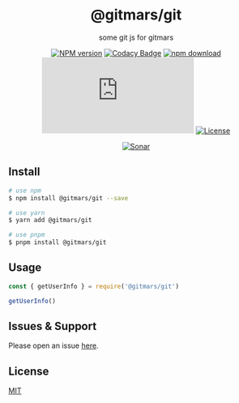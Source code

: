 <div style="text-align: center;" align="center">

# @gitmars/git

some git js for gitmars

[![NPM version][npm-image]][npm-url]
[![Codacy Badge][codacy-image]][codacy-url]
[![npm download][download-image]][download-url]
[![gzip][gzip-image]][gzip-url]
[![License][license-image]][license-url]

[![Sonar][sonar-image]][sonar-url]

</div>

## Install

```bash
# use npm
$ npm install @gitmars/git --save

# use yarn
$ yarn add @gitmars/git

# use pnpm
$ pnpm install @gitmars/git
```

## Usage

```js
const { getUserInfo } = require('@gitmars/git')

getUserInfo()
```

## Issues & Support

Please open an issue [here](https://github.com/saqqdy/@gitmars/git/issues).

## License

[MIT](LICENSE)

[npm-image]: https://img.shields.io/npm/v/@gitmars/git.svg?style=flat-square
[npm-url]: https://npmjs.org/package/@gitmars/git
[codacy-image]: https://app.codacy.com/project/badge/Grade/f70d4880e4ad4f40aa970eb9ee9d0696
[codacy-url]: https://www.codacy.com/gh/saqqdy/@gitmars/git/dashboard?utm_source=github.com&utm_medium=referral&utm_content=saqqdy/@gitmars/git&utm_campaign=Badge_Grade
[download-image]: https://img.shields.io/npm/dm/@gitmars/git.svg?style=flat-square
[download-url]: https://npmjs.org/package/@gitmars/git
[gzip-image]: http://img.badgesize.io/https://unpkg.com/@gitmars/git/index.js?compression=gzip&label=gzip%20size:%20JS
[gzip-url]: http://img.badgesize.io/https://unpkg.com/@gitmars/git/index.js?compression=gzip&label=gzip%20size:%20JS
[license-image]: https://img.shields.io/badge/License-MIT-blue.svg
[license-url]: LICENSE
[sonar-image]: https://sonarcloud.io/api/project_badges/quality_gate?project=saqqdy_gitmars
[sonar-url]: https://sonarcloud.io/dashboard?id=saqqdy_gitmars
